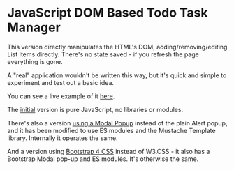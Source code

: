 # JavaScript DOM Based Todo Task Manager

This version directly manipulates the HTML's DOM, adding/removing/editing List Items directly. There's no state saved - if you refresh the page everything is gone.

A "real" application wouldn't be written this way, but it's quick and simple to experiment and test out a basic idea.

You can see a live example of it [here](https://sansbacher-task-manager.herokuapp.com/DOM-Based/).

The [initial](https://github.com/sansbacher/todo-task-manager/tree/main/DOM-Based/initial) version is pure JavaScript, no libraries or modules.

There's also a version [using a Modal Popup](https://github.com/sansbacher/todo-task-manager/tree/main/DOM-Based/using-Modal-Popup) instead of the plain Alert popup, and it has been modified to use ES modules and the Mustache Template library. Internally it operates the same.

And a version using [Bootstrap 4 CSS](https://github.com/sansbacher/todo-task-manager/tree/main/DOM-Based/using-Bootstrap) instead of W3.CSS - it also has a Bootstrap Modal pop-up and ES modules. It's otherwise the same.